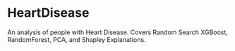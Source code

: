 # HeartDisease
An analysis of people with Heart Disease.
Covers Random Search XGBoost, RandomForest, PCA, and Shapley Explanations.
